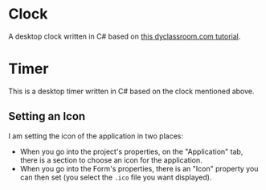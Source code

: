 # Clock

A desktop clock written in C# based on [this dyclassroom.com tutorial](https://www.dyclassroom.com/csharp-project/how-to-create-a-digital-clock-in-csharp-using-visual-studio).

# Timer

This is a desktop timer written in C# based on the clock mentioned above.

## Setting an Icon

I am setting the icon of the application in two places:

* When you go into the project's properties, on the "Application"  tab, there is a section to choose an icon for the application.
* When you go into the Form's properties, there is an "Icon" property you can then set (you select the `.ico` file you want displayed).